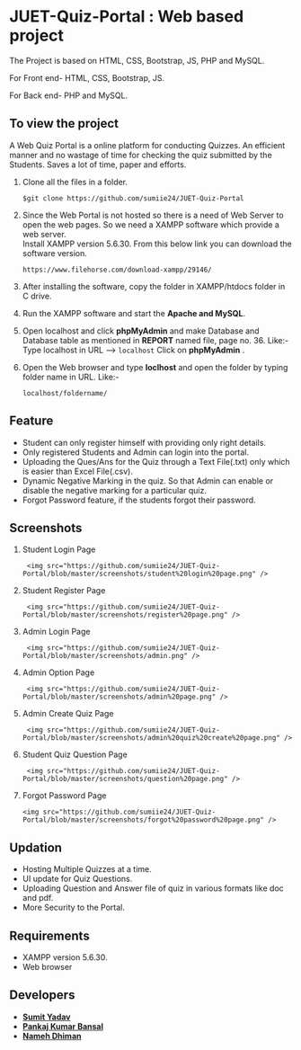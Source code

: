 # JUET-Quiz-Portal : Web based project
The Project is based on HTML, CSS, Bootstrap, JS, PHP and MySQL.

For Front end- HTML, CSS, Bootstrap, JS.

For Back end- PHP and MySQL.

## To view the project
A Web Quiz Portal is a online platform for conducting Quizzes.
An efficient manner and no wastage of time for checking the quiz submitted by the Students. Saves a lot of time, paper and efforts.


1. Clone all the files in a folder.
  
    ```
    $git clone https://github.com/sumiie24/JUET-Quiz-Portal
    ```
2. Since the Web Portal is not hosted so there is a need of Web Server to open the web pages. So we need a XAMPP software which provide    a web server.  
   Install XAMPP version 5.6.30.
   From this below link you can download the software version.  
    ```
    https://www.filehorse.com/download-xampp/29146/
    ```
3. After installing the software, copy the folder in XAMPP/htdocs folder in C drive.
4. Run the XAMPP software and start the **Apache and MySQL**.
5. Open localhost and click **phpMyAdmin** and make Database and Database table as mentioned in **REPORT** named file, page no. 36.
    Like:- 
      Type localhost in URL --> ``` localhost ```
      Click on **phpMyAdmin** .
6. Open the Web browser and type **loclhost** and open the folder by typing folder name in  URL.
    Like:-
      ```
      localhost/foldername/
      ```    
      
      
## Feature
* Student can only register himself with providing only right details.
* Only registered Students and Admin can login into the portal.
* Uploading the Ques/Ans for the Quiz through a Text File(.txt) only which is easier than Excel File(.csv).
* Dynamic Negative Marking in the quiz. So that Admin can enable or disable the negative marking for a particular quiz.
* Forgot Password feature, if the students forgot their password.


## Screenshots
1. Student Login Page

        <img src="https://github.com/sumiie24/JUET-Quiz-Portal/blob/master/screenshots/student%20login%20page.png" />

2. Student Register Page

        <img src="https://github.com/sumiie24/JUET-Quiz-Portal/blob/master/screenshots/register%20page.png" />

3. Admin Login Page

        <img src="https://github.com/sumiie24/JUET-Quiz-Portal/blob/master/screenshots/admin.png" />

4. Admin Option Page

        <img src="https://github.com/sumiie24/JUET-Quiz-Portal/blob/master/screenshots/admin%20page.png" />
        
5. Admin Create Quiz Page

        <img src="https://github.com/sumiie24/JUET-Quiz-Portal/blob/master/screenshots/admin%20quiz%20create%20page.png" />
       
6. Student Quiz Question Page

        <img src="https://github.com/sumiie24/JUET-Quiz-Portal/blob/master/screenshots/question%20page.png" />

7. Forgot Password Page

       <img src="https://github.com/sumiie24/JUET-Quiz-Portal/blob/master/screenshots/forgot%20password%20page.png" />



## Updation
* Hosting Multiple Quizzes at a time.
* UI update for Quiz Questions.
* Uploading Question and Answer file of quiz in various formats like doc and pdf. 
* More Security to the Portal.


## Requirements
* XAMPP version 5.6.30.
* Web browser


## Developers
* **[Sumit Yadav](https://www.linkedin.com/in/sumiie24/)**
* **[Pankaj Kumar Bansal](https://www.facebook.com/pankaj.bansal.104)**
* **[Nameh Dhiman](https://www.facebook.com/yuvik.dhiman)**
